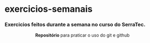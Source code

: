 # exercicios-semanais
 <h3> Exercicios feitos durante a semana no curso do SerraTec.</h3>

 <p align="center"> <strong> Repositório </strong> para praticar o uso do git e github</p>


